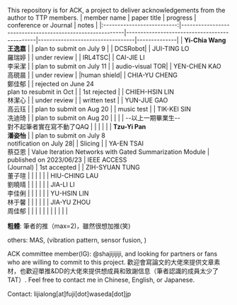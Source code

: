 This repository is for ACK, a project to deliver acknowledgements from the author to TTP members.
|         member name        | paper title                                              | progress                                     | conference or Journal | notes        |
|:--------------------------:|----------------------------------------------------------|----------------------------------------------|----------------------------------|--------------|
| **Yi-Chia Wang<br>王逸嘉** |                                                          | plan to submit on July 9                     |                                  | DCSRobot|
|    JUI-TING LO<br>羅瑞婷   |                                                          | under review                                 |                                  | IRL4TSC|
|    CAI-JIE LI<br>李采潔    |                                                          | plan to submit on July 11                     |                                  | audio-visual TOR|
|   YEN-CHEN KAO<br>高硯晨   |                                                          | under review                                 |                                  |human shield|
|   CHIA-YU CHENG<br>鄭佳郁  |                                                          | rejected on June 24<br>plan to resubmit in Oct |                                  | 1st rejected |
|  CHIEH-HSIN LIN<br>林潔心  |                                                          | under review                                 |                                  | written test |
|    YUN-JUE GAO<br>高云珏   |                                                          | plan to submit on Aug 20                     |                                  | music test |
|    TIK-KEI SIN<br>冼迪琦   |                                                          | plan to submit on Aug 20                     |                                  |              |
|   --以上一期畢業生--<br>對不起筆者實在寫不動了QAQ   |                                                          |                                              |                                  |              |
|  **Tzu-Yi Pan<br>潘姿怡**  |                                                          | plan to submit on July 8<br>notification on July 28|                                  | Slicing |
|    YA-EN TSAI<br>蔡亞恩    | Value Iteration Networks with Gated Summarization Module | published on 2023/06/23                      | IEEE ACCESS<br>(Journal)              | 1st accepted |
|  ZIH-SYUAN TUNG<br>董子瑄  |                                                          |                                              |                                  |              |
|   HIU-CHING LAU<br>劉曉晴  |                                                          |                                              |                                  |              |
|     JIA-LI LI<br>李佳俐    |                                                          |                                              |                                  |              |
|    YU-HSIN LIN<br>林于馨   |                                                          |                                              |                                  |              |
|    JIA-YU ZHOU<br>周佳郁   |                                                          |                                              |                                  |              |
|                            |                                                          |                                              |                                  |              |


**粗體**: 筆者的推（max=2)，雖然很想加推(笑)

others: MAS, (vibration pattern, sensor fusion, )

ACK committee member(IG): @shajijijiji, and looking for partners or fans who are willing to commit to this project. 歡迎會寫論文的大佬來提供文章素材，也歡迎單推&DD的大佬來提供想成員和致謝信息（筆者認識的成員太少了TAT）. Feel free to contact me in Chinese, English, or Japanese.

Contact: lijialong[at]fuji[dot]waseda[dot]jp
